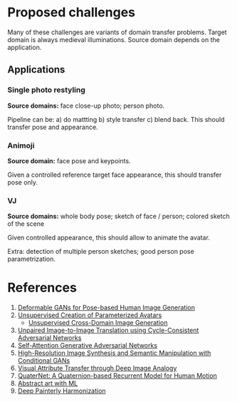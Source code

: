 # Proposed challenges
Many of these challenges are variants of domain transfer problems. Target domain is always medieval illuminations. Source domain depends on the application.

## Applications
### Single photo restyling
**Source domains:** face close-up photo; person photo.

Pipeline can be: a) do mattting b) style transfer c) blend back. This should transfer pose and appearance.

###  Animoji
**Source domain:** face pose and keypoints.

Given a controlled reference target face appearance, this should transfer pose only.

### VJ
**Source domains:** whole body pose; sketch of face / person; colored sketch of the scene

Given controlled appearance, this should allow to animate the avatar.

Extra: detection of multiple person sketches; good person pose parametrization.

# References
1. [Deformable GANs for Pose-based Human Image Generation](https://arxiv.org/abs/1801.00055)
2. [Unsupervised Creation of Parameterized Avatars](https://arxiv.org/abs/1704.05693)
   * [Unsupervised Cross-Domain Image Generation](https://arxiv.org/abs/1611.02200)
3. [Unpaired Image-to-Image Translation using Cycle-Consistent Adversarial Networks](https://arxiv.org/abs/1703.10593)
4. [Self-Attention Generative Adversarial Networks](https://arxiv.org/abs/1805.08318)
5. [High-Resolution Image Synthesis and Semantic Manipulation with Conditional GANs](https://arxiv.org/abs/1711.11585)
6. [Visual Attribute Transfer through Deep Image Analogy](https://arxiv.org/abs/1705.01088)
7. [QuaterNet: A Quaternion-based Recurrent Model for Human Motion](https://arxiv.org/abs/1805.06485)
8. [Abstract art with ML](https://janhuenermann.com/blog/abstract-art-with-ml)
9. [Deep Painterly Harmonization](https://arxiv.org/abs/1804.03189)
